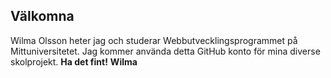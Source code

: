 ## Välkomna
Wilma Olsson heter jag och studerar Webbutvecklingsprogrammet på Mittuniversitetet. 
Jag kommer använda detta GitHub konto för mina diverse skolprojekt. 
__Ha det fint!__
__Wilma__
